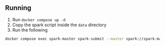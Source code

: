 ## Running

1. Run `docker compose up -d`
2. Copy the spark script inside the `data` directory
3. Run the following
```bash
docker compose exec spark-master spark-submit --master spark://spark-master:7077 /spark_data/test.py
```
